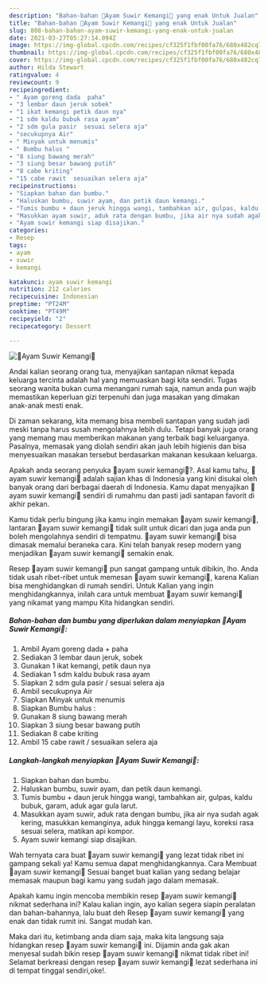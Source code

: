 ```yaml
---
description: "Bahan-bahan 🌿Ayam Suwir Kemangi🌿 yang enak Untuk Jualan"
title: "Bahan-bahan 🌿Ayam Suwir Kemangi🌿 yang enak Untuk Jualan"
slug: 808-bahan-bahan-ayam-suwir-kemangi-yang-enak-untuk-jualan
date: 2021-03-27T05:27:14.094Z
image: https://img-global.cpcdn.com/recipes/cf325f1fbf00fa76/680x482cq70/🌿ayam-suwir-kemangi🌿-foto-resep-utama.jpg
thumbnail: https://img-global.cpcdn.com/recipes/cf325f1fbf00fa76/680x482cq70/🌿ayam-suwir-kemangi🌿-foto-resep-utama.jpg
cover: https://img-global.cpcdn.com/recipes/cf325f1fbf00fa76/680x482cq70/🌿ayam-suwir-kemangi🌿-foto-resep-utama.jpg
author: Hilda Stewart
ratingvalue: 4
reviewcount: 9
recipeingredient:
- " Ayam goreng dada  paha"
- "3 lembar daun jeruk sobek"
- "1 ikat kemangi petik daun nya"
- "1 sdm kaldu bubuk rasa ayam"
- "2 sdm gula pasir  sesuai selera aja"
- "secukupnya Air"
- " Minyak untuk menumis"
- " Bumbu halus "
- "8 siung bawang merah"
- "3 siung besar bawang putih"
- "8 cabe kriting"
- "15 cabe rawit  sesuaikan selera aja"
recipeinstructions:
- "Siapkan bahan dan bumbu."
- "Haluskan bumbu, suwir ayam, dan petik daun kemangi."
- "Tumis bumbu + daun jeruk hingga wangi, tambahkan air, gulpas, kaldu bubuk, garam, aduk agar gula larut."
- "Masukkan ayam suwir, aduk rata dengan bumbu, jika air nya sudah agak kering, masukkan kemanginya, aduk hingga kemangi layu, koreksi rasa sesuai selera, matikan api kompor."
- "Ayam suwir kemangi siap disajikan."
categories:
- Resep
tags:
- ayam
- suwir
- kemangi

katakunci: ayam suwir kemangi 
nutrition: 212 calories
recipecuisine: Indonesian
preptime: "PT24M"
cooktime: "PT49M"
recipeyield: "2"
recipecategory: Dessert

---
```



![🌿Ayam Suwir Kemangi🌿](https://img-global.cpcdn.com/recipes/cf325f1fbf00fa76/680x482cq70/🌿ayam-suwir-kemangi🌿-foto-resep-utama.jpg)

Andai kalian seorang orang tua, menyajikan santapan nikmat kepada keluarga tercinta adalah hal yang memuaskan bagi kita sendiri. Tugas seorang  wanita bukan cuma menangani rumah saja, namun anda pun wajib memastikan keperluan gizi terpenuhi dan juga masakan yang dimakan anak-anak mesti enak.

Di zaman  sekarang, kita memang bisa membeli santapan yang sudah jadi meski tanpa harus susah mengolahnya lebih dulu. Tetapi banyak juga orang yang memang mau memberikan makanan yang terbaik bagi keluarganya. Pasalnya, memasak yang diolah sendiri akan jauh lebih higienis dan bisa menyesuaikan masakan tersebut berdasarkan makanan kesukaan keluarga. 



Apakah anda seorang penyuka 🌿ayam suwir kemangi🌿?. Asal kamu tahu, 🌿ayam suwir kemangi🌿 adalah sajian khas di Indonesia yang kini disukai oleh banyak orang dari berbagai daerah di Indonesia. Kamu dapat menyajikan 🌿ayam suwir kemangi🌿 sendiri di rumahmu dan pasti jadi santapan favorit di akhir pekan.

Kamu tidak perlu bingung jika kamu ingin memakan 🌿ayam suwir kemangi🌿, lantaran 🌿ayam suwir kemangi🌿 tidak sulit untuk dicari dan juga anda pun boleh mengolahnya sendiri di tempatmu. 🌿ayam suwir kemangi🌿 bisa dimasak memalui beraneka cara. Kini telah banyak resep modern yang menjadikan 🌿ayam suwir kemangi🌿 semakin enak.

Resep 🌿ayam suwir kemangi🌿 pun sangat gampang untuk dibikin, lho. Anda tidak usah ribet-ribet untuk memesan 🌿ayam suwir kemangi🌿, karena Kalian bisa menghidangkan di rumah sendiri. Untuk Kalian yang ingin menghidangkannya, inilah cara untuk membuat 🌿ayam suwir kemangi🌿 yang nikamat yang mampu Kita hidangkan sendiri.

<!--inarticleads1-->

##### Bahan-bahan dan bumbu yang diperlukan dalam menyiapkan 🌿Ayam Suwir Kemangi🌿:

1. Ambil  Ayam goreng dada + paha
1. Sediakan 3 lembar daun jeruk, sobek
1. Gunakan 1 ikat kemangi, petik daun nya
1. Sediakan 1 sdm kaldu bubuk rasa ayam
1. Siapkan 2 sdm gula pasir / sesuai selera aja
1. Ambil secukupnya Air
1. Siapkan  Minyak untuk menumis
1. Siapkan  Bumbu halus :
1. Gunakan 8 siung bawang merah
1. Siapkan 3 siung besar bawang putih
1. Sediakan 8 cabe kriting
1. Ambil 15 cabe rawit / sesuaikan selera aja




<!--inarticleads2-->

##### Langkah-langkah menyiapkan 🌿Ayam Suwir Kemangi🌿:

1. Siapkan bahan dan bumbu.
1. Haluskan bumbu, suwir ayam, dan petik daun kemangi.
1. Tumis bumbu + daun jeruk hingga wangi, tambahkan air, gulpas, kaldu bubuk, garam, aduk agar gula larut.
1. Masukkan ayam suwir, aduk rata dengan bumbu, jika air nya sudah agak kering, masukkan kemanginya, aduk hingga kemangi layu, koreksi rasa sesuai selera, matikan api kompor.
1. Ayam suwir kemangi siap disajikan.




Wah ternyata cara buat 🌿ayam suwir kemangi🌿 yang lezat tidak ribet ini gampang sekali ya! Kamu semua dapat menghidangkannya. Cara Membuat 🌿ayam suwir kemangi🌿 Sesuai banget buat kalian yang sedang belajar memasak maupun bagi kamu yang sudah jago dalam memasak.

Apakah kamu ingin mencoba membikin resep 🌿ayam suwir kemangi🌿 nikmat sederhana ini? Kalau kalian ingin, ayo kalian segera siapin peralatan dan bahan-bahannya, lalu buat deh Resep 🌿ayam suwir kemangi🌿 yang enak dan tidak rumit ini. Sangat mudah kan. 

Maka dari itu, ketimbang anda diam saja, maka kita langsung saja hidangkan resep 🌿ayam suwir kemangi🌿 ini. Dijamin anda gak akan menyesal sudah bikin resep 🌿ayam suwir kemangi🌿 nikmat tidak ribet ini! Selamat berkreasi dengan resep 🌿ayam suwir kemangi🌿 lezat sederhana ini di tempat tinggal sendiri,oke!.

